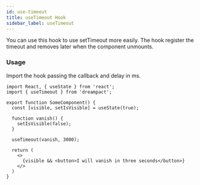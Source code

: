 ```yaml
---
id: use-timeout
title: useTimeout Hook
sidebar_label: useTimeout
---
```


You can use this hook to use setTimeout more easily. The hook register the timeout and removes later when the component unmounts.

### Usage

Import the hook passing the callback and delay in ms.

```tsx
import React, { useState } from 'react';
import { useTimeout } from 'dreampact';

export function SomeComponent() {
  const [visible, setIsVisible] = useState(true);

  function vanish() {
    setIsVisible(false);
  }

  useTimeout(vanish, 3000);

  return (
    <>
      {visible && <button>I will vanish in three seconds</button>}
    </>
  )
}
```
